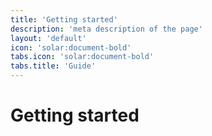 ```yaml
---
title: 'Getting started'
description: 'meta description of the page'
layout: 'default'
icon: 'solar:document-bold'
tabs.icon: 'solar:document-bold'
tabs.title: 'Guide'
---
```


# Getting started